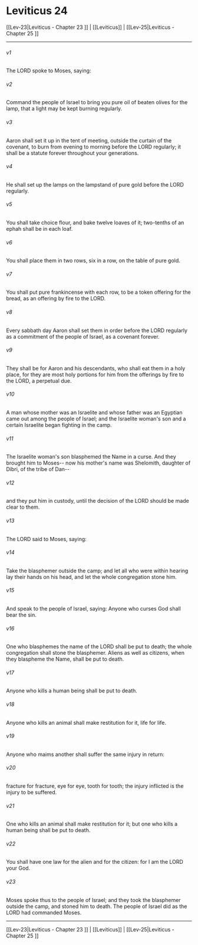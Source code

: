 # Leviticus 24

[[Lev-23|Leviticus - Chapter 23 ]] | [[Leviticus]] | [[Lev-25|Leviticus - Chapter 25 ]]
***

###### v1
The LORD spoke to Moses, saying:
###### v2
Command the people of Israel to bring you pure oil of beaten olives for the lamp, that a light may be kept burning regularly.
###### v3
Aaron shall set it up in the tent of meeting, outside the curtain of the covenant, to burn from evening to morning before the LORD regularly; it shall be a statute forever throughout your generations.
###### v4
He shall set up the lamps on the lampstand of pure gold before the LORD regularly.
###### v5
You shall take choice flour, and bake twelve loaves of it; two-tenths of an ephah shall be in each loaf.
###### v6
You shall place them in two rows, six in a row, on the table of pure gold.
###### v7
You shall put pure frankincense with each row, to be a token offering for the bread, as an offering by fire to the LORD.
###### v8
Every sabbath day Aaron shall set them in order before the LORD regularly as a commitment of the people of Israel, as a covenant forever.
###### v9
They shall be for Aaron and his descendants, who shall eat them in a holy place, for they are most holy portions for him from the offerings by fire to the LORD, a perpetual due.
###### v10
A man whose mother was an Israelite and whose father was an Egyptian came out among the people of Israel; and the Israelite woman's son and a certain Israelite began fighting in the camp.
###### v11
The Israelite woman's son blasphemed the Name in a curse. And they brought him to Moses-- now his mother's name was Shelomith, daughter of Dibri, of the tribe of Dan--
###### v12
and they put him in custody, until the decision of the LORD should be made clear to them.
###### v13
The LORD said to Moses, saying:
###### v14
Take the blasphemer outside the camp; and let all who were within hearing lay their hands on his head, and let the whole congregation stone him.
###### v15
And speak to the people of Israel, saying: Anyone who curses God shall bear the sin.
###### v16
One who blasphemes the name of the LORD shall be put to death; the whole congregation shall stone the blasphemer. Aliens as well as citizens, when they blaspheme the Name, shall be put to death.
###### v17
Anyone who kills a human being shall be put to death.
###### v18
Anyone who kills an animal shall make restitution for it, life for life.
###### v19
Anyone who maims another shall suffer the same injury in return:
###### v20
fracture for fracture, eye for eye, tooth for tooth; the injury inflicted is the injury to be suffered.
###### v21
One who kills an animal shall make restitution for it; but one who kills a human being shall be put to death.
###### v22
You shall have one law for the alien and for the citizen: for I am the LORD your God.
###### v23
Moses spoke thus to the people of Israel; and they took the blasphemer outside the camp, and stoned him to death. The people of Israel did as the LORD had commanded Moses.

***

[[Lev-23|Leviticus - Chapter 23 ]] | [[Leviticus]] | [[Lev-25|Leviticus - Chapter 25 ]]
